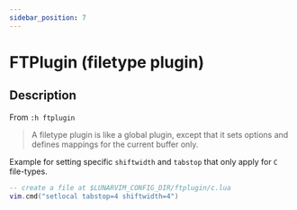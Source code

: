 ```yaml
---
sidebar_position: 7
---
```


# FTPlugin (filetype plugin)

## Description

From `:h ftplugin`

> A filetype plugin is like a global plugin, except that it sets options and
> defines mappings for the current buffer only.

Example for setting specific `shiftwidth` and `tabstop` that only apply for `C` file-types.

```lua
-- create a file at $LUNARVIM_CONFIG_DIR/ftplugin/c.lua
vim.cmd("setlocal tabstop=4 shiftwidth=4")
```

